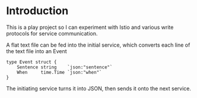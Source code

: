# Introduction

This is a play project so I can experiment with Istio and various write protocols for service communication.

A flat text file can be fed into the initial service, which converts each line of the text file into an Event

```
type Event struct {
	Sentence string    `json:"sentence"`
	When     time.Time `json:"when"`
}
```

The initiating service turns it into JSON, then sends it onto the next service. 
